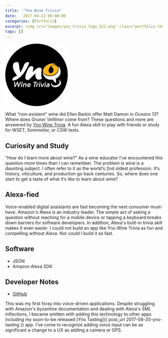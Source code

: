 ```yaml
---
title:  "Yno Wine Trivia"
date:   2017-04-22 08:00:00
categories: [Portfolio]
excerpt: <img src="images/yno_trivia_logo_512.png" class="portfolio-thumbnail-image" align="left">What “non-existent” wine did Ellen Barkin offer Matt Damon in Oceans 13? Where does Gruner Veltliner come from? These questions and more are answered by Yno Wine Trivia. A fun Alexa skill to play with friends or study for WSET, Sommelier, or CSW tests.
tags: []
---
```


<img src="images/yno_trivia_logo_512.png" alt="Yno Facts" height="200">

What “non-existent” wine did Ellen Barkin offer Matt Damon in _Oceans 13_? Where does _Gruner Veltliner_ come from? These questions and more are answered by [Yno Wine Trivia](https://www.amazon.com/Brainstorm-Creative-Wine-Trivia/dp/B071Y1HRP1/ref=sr_1_1?s=digital-skills&ie=UTF8&qid=1503377224&sr=1-1&keywords=wine+trivia). A fun Alexa skill to play with friends or study for WSET, Sommelier, or CSW tests.

## Curiosity and Study
“How do I learn more about wine?” As a wine educator I've encountered this question more times than I can remember. The problem is wine is a daunting subject. I often refer to it as the world‘s 2nd oldest profession. It‘s history, viticulture, and production go back centuries. So, where does one start to get a taste of what it‘s like to learn about wine?

## Alexa-fied
Voice-enabled digital assistants are fast becoming the next consumer must-have. Amazon's Alexa is an industry leader. The simple act of asking a question without reaching for a mobile device or tapping a keyboard breaks down barriers for software developers. In addition, Alexa's built-in trivia skill makes it even easier. I could not build an app like Yno Wine Trivia as fun and compelling without Alexa. Nor could I build it as fast.

## Software
* JSON
* Amazon Alexa SDK

## Developer Notes
* [GitHub](https://github.com/BrainstormWilly/yno-trivia)

This was my first foray into voice-driven applications. Despite struggling with Amazon's byzantine documentation and dealing with Alexa's SML inflections, I became smitten with adding this technology to other apps including my soon-to-be released [Yno Tasting]({ post_url 2017-08-20-yno-tasting }) app. I've come to recognize adding voice input can be as significant a change to a UX as adding a camera or GPS.
